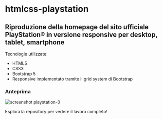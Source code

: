 # htmlcss-playstation

## Riproduzione della homepage del sito ufficiale PlayStation&reg; in versione responsive per desktop, tablet, smartphone 

Tecnologie utilizzate:
- HTML5
- CSS3
- Bootstrap 5 
- Responsive implementato tramite il grid system di Bootstrap

### Anteprima
![screenshot playstation-3](https://user-images.githubusercontent.com/89580212/153708989-201f4d0a-2302-4f92-8de8-394db6cedb01.jpg)


Esplora la repository per vedere il lavoro completo!
